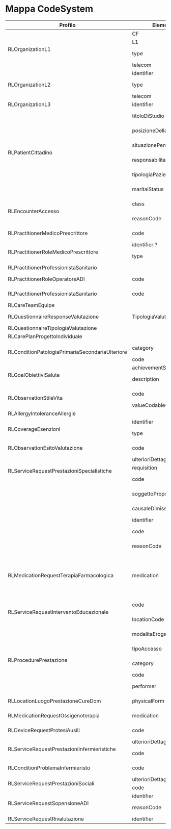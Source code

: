 # Mappa CodeSystem

<table>
<thead>
  <tr>
    <th>Profilo</th>
    <th>Elemento</th>
    <th>CodeSystem</th>
  </tr>
</thead>
<tbody>
  <tr>
    <td rowspan="4">RLOrganizationL1</td>
    <td>CF</td>
    <td></td>
  </tr>
  <tr>
    <td>L1</td>
    <td></td>
  </tr>
  <tr>
    <td>type</td>
    <td>{{link:https://fhir.siss.regione.lombardia.it/CodeSystem/DDC-DescL1}}</td>
  </tr>
  <tr>
    <td>telecom</td>
    <td></td>
  </tr>
  <tr>
    <td rowspan="3">RLOrganizationL2</td>
    <td>identifier</td>
    <td></td>
  </tr>
  <tr>
    <td>type</td>
    <td>{{link:https://fhir.siss.regione.lombardia.it/CodeSystem/DDC-DescL2}}</td>
  </tr>
  <tr>
    <td>telecom</td>
    <td></td>
  </tr>
  <tr>
    <td>RLOrganizationL3</td>
    <td>identifier</td>
    <td></td>
  </tr>
  <tr>
    <td rowspan="6">RLPatientCittadino</td>
    <td>titoloDiStudio</td>
    <td>{{link:https://fhir.siss.regione.lombardia.it/CodeSystem/SIAD-TitoloStudio}}</td>
  </tr>
  <tr>
    <td>posizioneDellaProfessione</td>
    <td>{{link:https://fhir.siss.regione.lombardia.it/CodeSystem/SIAD-PosizioneProfessione}}</td>
  </tr>
  <tr>
    <td>situazionePensionistica</td>
    <td>{{link:https://fhir.siss.regione.lombardia.it/CodeSystem/SIAD-SituazionePensionistica}}</td>
  </tr>
  <tr>
    <td>responsabilitaGenitoriale</td>
    <td>{{link:https://fhir.siss.regione.lombardia.it/CodeSystem/SIAD-ResponsabilitaGenitoriale}}</td>
  </tr>
  <tr>
    <td>tipologiaPaziente</td>
    <td>{{link:https://fhir.siss.regione.lombardia.it/CodeSystem/SIAD-TipologiaPaziente}}</td>
  </tr>
  <tr>
    <td>maritalStatus</td>
    <td>{{link:https://fhir.siss.regione.lombardia.it/CodeSystem/SIAD-StatoCivile}}</td>
  </tr>
  <tr>
    <td rowspan="2">RLEncounterAccesso</td>
    <td>class</td>
    <td>{{link:https://fhir.siss.regione.lombardia.it/CodeSystem/SGDT-TipologiaAccesso}}</td>
  </tr>
  <tr>
    <td>reasonCode</td>
    <td>{{link:https://fhir.siss.regione.lombardia.it/CodeSystem/SGDT-MotivoSegnalazione}}</td>
  </tr>
  <tr>
    <td>RLPractitionerMedicoPrescrittore</td>
    <td>code</td>
    <td>{{link:https://fhir.siss.regione.lombardia.it/CodeSystem/DDC-TipoPrescrittore}}</td>
  </tr>
  <tr>
    <td rowspan="2">RLPractitionerRoleMedicoPrescrittore</td>
    <td>identifier ?</td>
    <td></td>
  </tr>
  <tr>
    <td>type</td>
    <td>{{link:https://fhir.siss.regione.lombardia.it/CodeSystem/DDC-TipoPrescrittore}}</td>
  </tr>
  <tr>
    <td>RLPractitionerProfessionistaSanitario</td>
    <td></td>
    <td></td>
  </tr>
  <tr>
    <td>RLPractitionerRoleOperatoreADI</td>
    <td>code</td>
    <td>{{link:https://fhir.siss.regione.lombardia.it/CodeSystem/SIAD-TipoOperatore}}</td>
  </tr>
  <tr>
    <td>RLPractitionerProfessionistaSanitario</td>
    <td>code</td>
    <td>{{link:https://fhir.siss.regione.lombardia.it/CodeSystem/SGDT-QualificaProfessionistaSanitario}}</td>
  </tr>
  <tr>
    <td>RLCareTeamEquipe</td>
    <td></td>
    <td></td>
  </tr>
  <tr>
    <td>RLQuestionnaireResponseValutazione</td>
    <td>TipologiaValutazione</td>
    <td>{{link:https://fhir.siss.regione.lombardia.it/CodeSystem/SGDT-TipologiaValutazione}}</td>
  </tr>
  <tr>
    <td>RLQuestionnaireTipologiaValutazione</td>
    <td></td>
    <td></td>
  </tr>
  <tr>
    <td>RLCarePlanProgettoIndividuale</td>
    <td></td>
    <td></td>
  </tr>
  <tr>
    <td rowspan="2">RLConditionPatologiaPrimariaSecondariaUlteriore</td>
    <td>category</td>
    <td>{{link:https://fhir.siss.regione.lombardia.it/CodeSystem/SGDT-TipologiaPatologia}}</td>
  </tr>
  <tr>
    <td>code</td>
    <td>{{link:http://hl7.org/fhir/sid/icd-9-cm}}</td>
  </tr>
  <tr>
    <td rowspan="2">RLGoalObiettiviSalute</td>
    <td>achievementStatus</td>
    <td></td>
  </tr>
  <tr>
    <td>description</td>
    <td>{{link:https://fhir.siss.regione.lombardia.it/CodeSystem/SGDT-ObiettiviSalute}}</td>
  </tr>
  <tr>
    <td rowspan="2">RLObservationStileVita</td>
    <td>code</td>
    <td>{{link:https://fhir.siss.regione.lombardia.it/CodeSystem/SGDT-StiliVita}}</td>
  </tr>
  <tr>
    <td>valueCodableConcept</td>
    <td></td>
  </tr>
  <tr>
    <td>RLAllergyIntoleranceAllergie</td>
    <td></td>
    <td></td>
  </tr>
  <tr>
    <td rowspan="2">RLCoverageEsenzioni</td>
    <td>identifier</td>
    <td></td>
  </tr>
  <tr>
    <td>type</td>
    <td>{{link:https://fhir.siss.regione.lombardia.it/CodeSystem/SGDT-TipologiaEsenzioni}}</td>
  </tr>
  <tr>
    <td>RLObservationEsitoValutazione</td>
    <td>code</td>
    <td>{{link:https://fhir.siss.regione.lombardia.it/CodeSystem/SGDT-Valutazione}}</td>
  </tr>
  <tr>
    <td rowspan="3">RLServiceRequestPrestazioniSpecialistiche</td>
    <td>ulterioriDettagli</td>
    <td></td>
  </tr>
  <tr>
    <td>requisition</td>
    <td></td>
  </tr>
  <tr>
    <td>code</td>
    <td>{{link:https://fhir.siss.regione.lombardia.it/CodeSystem/DDC-PrestSpecSISS}}</td>
  </tr>
  <tr>
    <td rowspan="5"></td>
    <td>soggettoProponentePIC</td>
    <td>{{link:https://fhir.siss.regione.lombardia.it/CodeSystem/SIAD-ProponentePIC}}</td>
  </tr>
  <tr>
    <td>causaleDimissione</td>
    <td>{{link:https://fhir.siss.regione.lombardia.it/CodeSystem/SIAD-CausaleDimissione}}</td>
  </tr>
  <tr>
    <td>identifier</td>
    <td></td>
  </tr>
  <tr>
    <td>code</td>
    <td>{{link:https://fhir.siss.regione.lombardia.it/CodeSystem/DDC-DescL2}}</td>
  </tr>
  <tr>
    <td>reasonCode</td>
    <td>{{link:https://fhir.siss.regione.lombardia.it/CodeSystem/SGDT-PercorsiCDom}}</td>
  </tr>
  <tr>
    <td rowspan="3">RLMedicationRequestTerapiaFarmacologica</td>
    <td rowspan="3">medication</td>
    <td>{{link:https://fhir.siss.regione.lombardia.it/ValueSet/DDC-FarmacoATC}}</td>
  </tr>
  <tr>
    <td>{{link:https://fhir.siss.regione.lombardia.it/ValueSet/DDC-FarmacoAIC}}</td>
  </tr>
  <tr>
    <td>{{link:https://fhir.siss.regione.lombardia.it/ValueSet/DDC-FarmacoGE}}</td>
  </tr>
  <tr>
    <td rowspan="2">RLServiceRequestInterventoEducazionale</td>
    <td>code</td>
    <td>{{link:https://fhir.siss.regione.lombardia.it/CodeSystem/SGDT-InterventiEducazionali}}</td>
  </tr>
  <tr>
    <td>locationCode</td>
    <td>{{link:https://fhir.siss.regione.lombardia.it/CodeSystem/SGDT-ModalitaErogazioneIntEdu}}</td>
  </tr>
  <tr>
    <td rowspan="5">RLProcedurePrestazione</td>
    <td>modalitaErogazione</td>
    <td>{{link:https://fhir.siss.regione.lombardia.it/CodeSystem/SIAD-ModalitaErogazione}}</td>
  </tr>
  <tr>
    <td>tipoAccesso</td>
    <td>{{link:https://fhir.siss.regione.lombardia.it/CodeSystem/SIAD-TipoAccesso}}</td>
  </tr>
  <tr>
    <td>category</td>
    <td>{{link:https://fhir.siss.regione.lombardia.it/CodeSystem/SGDT-SettingAssistenziale}}</td>
  </tr>
  <tr>
    <td>code</td>
    <td>{{link:https://fhir.siss.regione.lombardia.it/CodeSystem/Prestazione}}</td>
  </tr>
  <tr>
    <td>performer</td>
    <td>{{link:https://fhir.siss.regione.lombardia.it/CodeSystem/SIAD-TipoOperatore}}</td>
  </tr>
  <tr>
    <td>RLLocationLuogoPrestazioneCureDom</td>
    <td>physicalForm</td>
    <td>{{link:https://fhir.siss.regione.lombardia.it/CodeSystem/SIAD-TipologiaDiLuogo}}</td>
  </tr>
  <tr>
    <td>RLMedicationRequestOssigenoterapia</td>
    <td>medication</td>
    <td>{{link:https://fhir.siss.regione.lombardia.it/CodeSystem/SGDT-TipologiaOssigeno}}</td>
  </tr>
  <tr>
    <td>RLDeviceRequestProtesiAusili</td>
    <td>code</td>
    <td>{{link:https://fhir.siss.regione.lombardia.it/CodeSystem/DDC-AusilioProtesi}}</td>
  </tr>
  <tr>
    <td rowspan="2">RLServiceRequestPrestazioniInfermieristiche</td>
    <td>ulterioriDettagli</td>
    <td></td>
  </tr>
  <tr>
    <td>code</td>
    <td>{{link:https://fhir.siss.regione.lombardia.it/CodeSystem/SGDT-PrestazioniInfermieristiche}}</td>
  </tr>
  <tr>
    <td>RLConditionProblemaInfermieristo</td>
    <td>code</td>
    <td>{{link:https://fhir.siss.regione.lombardia.it/CodeSystem/SGDT-ProblemaInfermieristico}}</td>
  </tr>
  <tr>
    <td rowspan="2">RLServiceRequestPrestazioniSociali</td>
    <td>ulterioriDettagli</td>
    <td></td>
  </tr>
  <tr>
    <td>code</td>
    <td></td>
  </tr>
  <tr>
    <td rowspan="2">RLServiceRequestSopensioneADI</td>
    <td>identifier</td>
    <td></td>
  </tr>
  <tr>
    <td>reasonCode</td>
    <td>{{link:https://fhir.siss.regione.lombardia.it/CodeSystem/SIAD-MotiviSospensione}}</td>
  </tr>
  <tr>
    <td>RLServiceRequestRivalutazione</td>
    <td>identifier</td>
    <td></td>
  </tr>
</tbody>
</table>